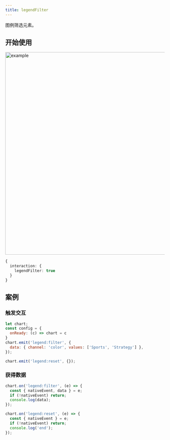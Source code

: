 ```yaml
---
title: legendFilter
---
```


图例筛选元素。

## 开始使用

<img alt="example" src="https://mdn.alipayobjects.com/huamei_qa8qxu/afts/img/A*7_QxQ7n7YEIAAAAAAAAAAAAADmJ7AQ/original" width="640">

```ts
{
  interaction: {
    legendFilter: true
  }
}
```

## 案例

### 触发交互

```js
let chart;
const config = {
  onReady: (c) => chart = c
}
chart.emit('legend:filter', {
  data: { channel: 'color', values: ['Sports', 'Strategy'] },
});

chart.emit('legend:reset', {});
```

### 获得数据

```js
chart.on('legend:filter', (e) => {
  const { nativeEvent, data } = e;
  if (!nativeEvent) return;
  console.log(data);
});

chart.on('legend:reset', (e) => {
  const { nativeEvent } = e;
  if (!nativeEvent) return;
  console.log('end');
});
```
